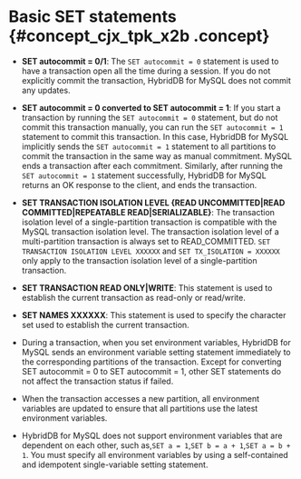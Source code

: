 # Basic SET statements {#concept_cjx_tpk_x2b .concept}

-   **SET autocommit = 0/1**: The `SET autocommit = 0` statement is used to have a transaction open all the time during a session. If you do not explicitly commit the transaction, HybridDB for MySQL does not commit any updates.

-   **SET autocommit = 0 converted to SET autocommit = 1**: If you start a transaction by running the `SET autocommit = 0` statement, but do not commit this transaction manually, you can run the `SET autocommit = 1` statement to commit this transaction. In this case, HybridDB for MySQL implicitly sends the `SET autocommit = 1` statement to all partitions to commit the transaction in the same way as manual commitment. MySQL ends a transaction after each commitment. Similarly, after running the `SET autocommit = 1` statement successfully, HybridDB for MySQL returns an OK response to the client, and ends the transaction.

-   **SET TRANSACTION ISOLATION LEVEL \{READ UNCOMMITTED|READ COMMITTED|REPEATABLE READ|SERIALIZABLE\}**: The transaction isolation level of a single-partition transaction is compatible with the MySQL transaction isolation level. The transaction isolation level of a multi-partition transaction is always set to READ\_COMMITTED. `SET TRANSACTION ISOLATION LEVEL XXXXXX` and `SET TX_ISOLATION = XXXXXX` only apply to the transaction isolation level of a single-partition transaction.

-   **SET TRANSACTION READ ONLY|WRITE**: This statement is used to establish the current transaction as read-only or read/write.

-   **SET NAMES XXXXXX**: This statement is used to specify the character set used to establish the current transaction.

-   During a transaction, when you set environment variables, HybridDB for MySQL sends an environment variable setting statement immediately to the corresponding partitions of the transaction. Except for converting SET autocommit = 0 to SET autocommit = 1, other SET statements do not affect the transaction status if failed.

-   When the transaction accesses a new partition, all environment variables are updated to ensure that all partitions use the latest environment variables.

-   HybridDB for MySQL does not support environment variables that are dependent on each other, such as,`SET a = 1`,`SET b = a + 1`,`SET a = b + 1`. You must specify all environment variables by using a self-contained and idempotent single-variable setting statement.



